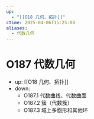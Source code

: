 ```yaml
---
up:
  - "[[O18 几何、拓扑]]"
ctime: 2025-04-06T15:25:08
aliases:
  - 代数几何
---
```


# O187 代数几何

- up: [[O18 几何、拓扑]]
- down:	
	- O187.1 代数曲线、代数曲面
	- O187.2 簇（代数簇）
	- O187.3 域上多胞形和其他环
	
